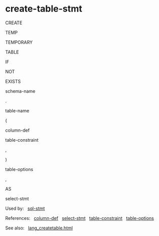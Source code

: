 # create\-table\-stmt








CREATE

TEMP

TEMPORARY

TABLE













IF



NOT



EXISTS








schema\-name



.



table\-name








(



column\-def

table\-constraint



,

)



table\-options

,




















AS



select\-stmt




  


Used by:   [sql\-stmt](./sql-stmt.html)  

References:   [column\-def](./column-def.html)   [select\-stmt](./select-stmt.html)   [table\-constraint](./table-constraint.html)   [table\-options](./table-options.html)  

See also:   [lang\_createtable.html](../lang_createtable.html)

